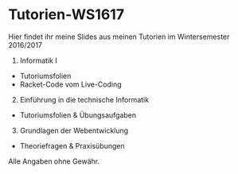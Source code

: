 # Tutorien-WS1617
Hier findet ihr meine Slides aus meinen Tutorien im Wintersemester 2016/2017

1. Informatik I
  * Tutoriumsfolien
  * Racket-Code vom Live-Coding
2. Einführung in die technische Informatik
  * Tutoriumsfolien & Übungsaufgaben
3. Grundlagen der Webentwicklung
  * Theoriefragen & Praxisübungen

Alle Angaben ohne Gewähr.

